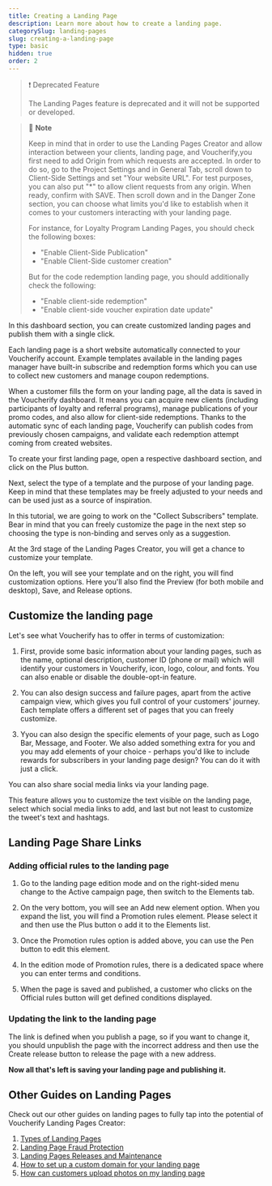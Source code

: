```yaml
---
title: Creating a Landing Page
description: Learn more about how to create a landing page.
categorySlug: landing-pages
slug: creating-a-landing-page
type: basic
hidden: true
order: 2
---
```


> ❗ Deprecated Feature
>
> The Landing Pages feature is deprecated and it will not be supported or developed.

> 🚧 **Note**
> 
> Keep in mind that in order to use the Landing Pages Creator and allow interaction between your clients, landing page, and Voucherify,you first need to add Origin from which requests are accepted. In order to do so, go to the Project Settings and in General Tab, scroll down to Client-Side Settings and set "Your website URL". For test purposes, you can also put "*" to allow client requests from any origin. When ready, confirm with SAVE. Then scroll down and in the Danger Zone section, you can choose what limits you'd like to establish when it comes to your customers interacting with your landing page.
> 
> For instance, for Loyalty Program Landing Pages, you should check the following boxes:
>
> - "Enable Client-Side Publication"
> - "Enable Client-Side customer creation"
>
> But for the code redemption landing page, you should additionally check the following:
>
> - "Enable client-side redemption"
> - "Enable client-side voucher expiration date update"

In this dashboard section, you can create customized landing pages and publish them with a single click.

Each landing page is a short website automatically connected to your Voucherify account. Example templates available in the landing pages manager have built-in subscribe and redemption forms which you can use to collect new customers and manage coupon redemptions.

When a customer fills the form on your landing page, all the data is saved in the Voucherify dashboard. It means you can acquire new clients (including participants of loyalty and referral programs), manage publications of your promo codes, and also allow for client-side redemptions. Thanks to the automatic sync of each landing page, Voucherify can publish codes from previously chosen campaigns, and validate each redemption attempt coming from created websites.

To create your first landing page, open a respective dashboard section, and click on the Plus button.

Next, select the type of a template and the purpose of your landing page. Keep in mind that these templates may be freely adjusted to your needs and can be used just as a source of inspiration. 

In this tutorial, we are going to work on the "Collect Subscribers" template. Bear in mind that you can freely customize the page in the next step so choosing the type is non-binding and serves only as a suggestion.

At the 3rd stage of the Landing Pages Creator, you will get a chance to customize your template.

On the left, you will see your template and on the right, you will find customization options. Here you'll also find the Preview (for both mobile and desktop), Save, and Release options. 

## Customize the landing page

Let's see what Voucherify has to offer in terms of customization:

1. First, provide some basic information about your landing pages, such as the name, optional description, customer ID (phone or mail) which will identify your customers in Voucherify, icon, logo, colour, and fonts. You can also enable or disable the double-opt-in feature.

2. You can also design success and failure pages, apart from the active campaign view, which gives you full control of your customers' journey. Each template offers a different set of pages that you can freely customize. 

3. Yyou can also design the specific elements of your page, such as Logo Bar, Message, and Footer. We also added something extra for you and you may add elements of your choice - perhaps you'd like to include rewards for subscribers in your landing page design? You can do it with just a click.

You can also share social media links via your landing page.

This feature allows you to customize the text visible on the landing page, select which social media links to add, and last but not least to customize the tweet's text and hashtags.

## Landing Page Share Links

### Adding official rules to the landing page

1. Go to the landing page edition mode and on the right-sided menu change to the Active campaign page, then switch to the Elements tab.

2. On the very bottom, you will see an Add new element option. When you expand the list, you will find a Promotion rules element. Please select it and then use the Plus button o add it to the Elements list.

3. Once the Promotion rules option is added above, you can use the Pen button to edit this element.

4. In the edition mode of Promotion rules, there is a dedicated space where you can enter terms and conditions.

5. When the page is saved and published, a customer who clicks on the Official rules button will get defined conditions displayed.

### Updating the link to the landing page

The link is defined when you publish a page, so if you want to change it, you should unpublish the page with the incorrect address and then use the Create release button to release the page with a new address.

**Now all that's left is saving your landing page and publishing it.**

## Other Guides on Landing Pages

Check out our other guides on landing pages to fully tap into the potential of Voucherify Landing Pages Creator: 

1. [Types of Landing Pages](doc:types-of-landing-pages)
2. [Landing Page Fraud Protection](doc:landing-page-fraud-protection)
3. [Landing Pages Releases and Maintenance](doc:releases-and-maintenance-of-landing-pages)
4. [How to set up a custom domain for your landing page](doc:custom-domain-for-landing-pages)
5. [How can customers upload photos on my landing page](doc:upload-photos-to-a-landing-page)